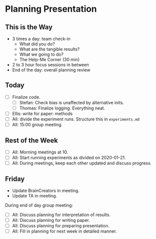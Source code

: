 # Planning Presentation

## This is the Way

* 3 times a day: team check-in
    * What did you do?
    * What are the tangible results?
    * What we going to do?
    * The Help-Me Corner (30 min)
* 2 to 3 hour focus sessions in between
* End of the day: overall planning review

## Today
- [ ] Finalize code.
    - [ ] Stefan: Check bias is unaffected by alternative inits.
    - [ ] Thomas: Finalize logging. Everything neat.
- [ ] Ellis: write for paper: methods
- [ ] All: divide the experiment runs. Structure this in `experiments.md`
- [ ] All: 15:00 group meeting.

## Rest of the Week
- [ ] All: Morning meetings at 10.
- [ ] All: Start running experiments as divided on 2020-01-21.
- [ ] All: During meetings, keep each other updated and discuss progress.

## Friday
* Update BrainCreators in meeting.
* Update TA in meeting.

During end of day group meeting:

- [ ] All: Discuss planning for interpretation of results.
- [ ] All: Discuss planning for writing paper.
- [ ] All: Discuss planning for preparing presentation.
- [ ] All: Fill in planning for next week in detailed manner.

